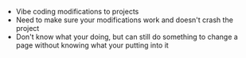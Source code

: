 * Vibe coding modifications to projects
* Need to make sure your modifications work and doesn't crash the project
* Don't know what your doing, but can still do something to change a page without knowing what your putting into it
